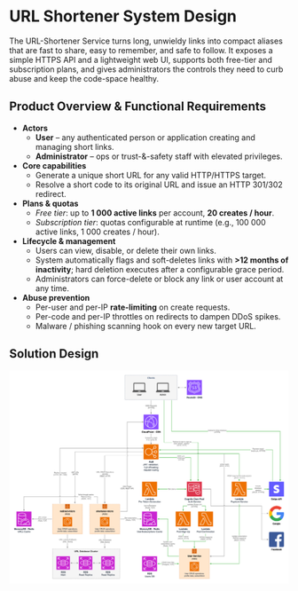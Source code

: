 # URL Shortener System Design
The URL-Shortener Service turns long, unwieldy links into compact aliases that are fast to share, easy to remember, and safe to follow. It exposes a simple HTTPS API and a lightweight web UI, supports both free-tier and subscription plans, and gives administrators the controls they need to curb abuse and keep the code-space healthy.
## Product Overview & Functional Requirements
- **Actors**
    - **User** – any authenticated person or application creating and managing short links.
    - **Administrator** – ops or trust-&-safety staff with elevated privileges.
- **Core capabilities**
    - Generate a unique short URL for any valid HTTP/HTTPS target.
    - Resolve a short code to its original URL and issue an HTTP 301/302 redirect.
- **Plans & quotas**
    - *Free tier*: up to **1 000 active links** per account, **20 creates / hour**.
    - *Subscription tier*: quotas configurable at runtime (e.g., 100 000 active links, 1 000 creates / hour).
- **Lifecycle & management**
    - Users can view, disable, or delete their own links.
    - System automatically flags and soft-deletes links with **>12 months of inactivity**; hard deletion executes after a configurable grace period.
    - Administrators can force-delete or block any link or user account at any time.
- **Abuse prevention**
    - Per-user and per-IP **rate-limiting** on create requests.
    - Per-code and per-IP throttles on redirects to dampen DDoS spikes.
    - Malware / phishing scanning hook on every new target URL.

## Solution Design
![url-shorterner-arch.drawio.png](url-shorterner-arch.drawio.png)